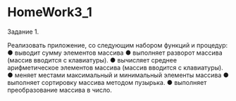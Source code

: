 # HomeWork3_1

Задание 1.

Реализовать приложение, со следующим набором функций и процедур:
● выводит сумму элементов массива
● выполняет разворот массива (массив вводится с клавиатуры).
● вычисляет среднее арифметическое элементов массива (массив вводится с
  клавиатуры).
● меняет местами максимальный и минимальный элементы массива
● выполняет сортировку массива методом пузырька.
● выполняет преобразование массива в число.
